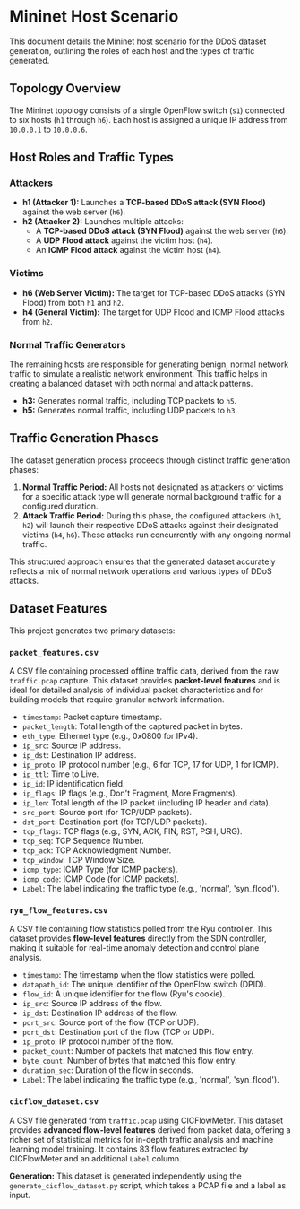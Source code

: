 # Mininet Host Scenario

This document details the Mininet host scenario for the DDoS dataset generation, outlining the roles of each host and the types of traffic generated.

## Topology Overview

The Mininet topology consists of a single OpenFlow switch (`s1`) connected to six hosts (`h1` through `h6`). Each host is assigned a unique IP address from `10.0.0.1` to `10.0.0.6`.

## Host Roles and Traffic Types

### Attackers

*   **h1 (Attacker 1):** Launches a **TCP-based DDoS attack (SYN Flood)** against the web server (`h6`).
*   **h2 (Attacker 2):** Launches multiple attacks:
    *   A **TCP-based DDoS attack (SYN Flood)** against the web server (`h6`).
    *   A **UDP Flood attack** against the victim host (`h4`).
    *   An **ICMP Flood attack** against the victim host (`h4`).

### Victims

*   **h6 (Web Server Victim):** The target for TCP-based DDoS attacks (SYN Flood) from both `h1` and `h2`.
*   **h4 (General Victim):** The target for UDP Flood and ICMP Flood attacks from `h2`.

### Normal Traffic Generators

The remaining hosts are responsible for generating benign, normal network traffic to simulate a realistic network environment. This traffic helps in creating a balanced dataset with both normal and attack patterns.

*   **h3:** Generates normal traffic, including TCP packets to `h5`.
*   **h5:** Generates normal traffic, including UDP packets to `h3`.

## Traffic Generation Phases

The dataset generation process proceeds through distinct traffic generation phases:

1.  **Normal Traffic Period:** All hosts not designated as attackers or victims for a specific attack type will generate normal background traffic for a configured duration.
2.  **Attack Traffic Period:** During this phase, the configured attackers (`h1`, `h2`) will launch their respective DDoS attacks against their designated victims (`h4`, `h6`). These attacks run concurrently with any ongoing normal traffic.

This structured approach ensures that the generated dataset accurately reflects a mix of normal network operations and various types of DDoS attacks.

## Dataset Features

This project generates two primary datasets:

### `packet_features.csv`

A CSV file containing processed offline traffic data, derived from the raw `traffic.pcap` capture. This dataset provides **packet-level features** and is ideal for detailed analysis of individual packet characteristics and for building models that require granular network information.

*   `timestamp`: Packet capture timestamp.
*   `packet_length`: Total length of the captured packet in bytes.
*   `eth_type`: Ethernet type (e.g., 0x0800 for IPv4).
*   `ip_src`: Source IP address.
*   `ip_dst`: Destination IP address.
*   `ip_proto`: IP protocol number (e.g., 6 for TCP, 17 for UDP, 1 for ICMP).
*   `ip_ttl`: Time to Live.
*   `ip_id`: IP identification field.
*   `ip_flags`: IP flags (e.g., Don't Fragment, More Fragments).
*   `ip_len`: Total length of the IP packet (including IP header and data).
*   `src_port`: Source port (for TCP/UDP packets).
*   `dst_port`: Destination port (for TCP/UDP packets).
*   `tcp_flags`: TCP flags (e.g., SYN, ACK, FIN, RST, PSH, URG).
*   `tcp_seq`: TCP Sequence Number.
*   `tcp_ack`: TCP Acknowledgment Number.
*   `tcp_window`: TCP Window Size.
*   `icmp_type`: ICMP Type (for ICMP packets).
*   `icmp_code`: ICMP Code (for ICMP packets).
*   `Label`: The label indicating the traffic type (e.g., 'normal', 'syn_flood').

### `ryu_flow_features.csv`

A CSV file containing flow statistics polled from the Ryu controller. This dataset provides **flow-level features** directly from the SDN controller, making it suitable for real-time anomaly detection and control plane analysis.

*   `timestamp`: The timestamp when the flow statistics were polled.
*   `datapath_id`: The unique identifier of the OpenFlow switch (DPID).
*   `flow_id`: A unique identifier for the flow (Ryu's cookie).
*   `ip_src`: Source IP address of the flow.
*   `ip_dst`: Destination IP address of the flow.
*   `port_src`: Source port of the flow (TCP or UDP).
*   `port_dst`: Destination port of the flow (TCP or UDP).
*   `ip_proto`: IP protocol number of the flow.
*   `packet_count`: Number of packets that matched this flow entry.
*   `byte_count`: Number of bytes that matched this flow entry.
*   `duration_sec`: Duration of the flow in seconds.
*   `Label`: The label indicating the traffic type (e.g., 'normal', 'syn_flood').

### `cicflow_dataset.csv`

A CSV file generated from `traffic.pcap` using CICFlowMeter. This dataset provides **advanced flow-level features** derived from packet data, offering a richer set of statistical metrics for in-depth traffic analysis and machine learning model training. It contains 83 flow features extracted by CICFlowMeter and an additional `Label` column.

**Generation:** This dataset is generated independently using the `generate_cicflow_dataset.py` script, which takes a PCAP file and a label as input.